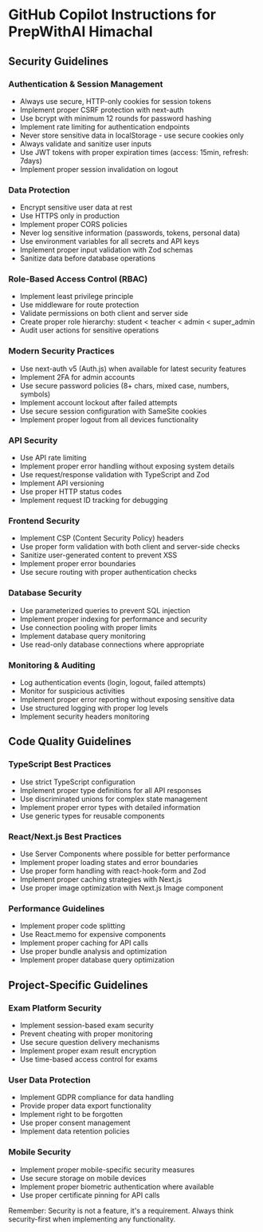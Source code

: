 # GitHub Copilot Instructions for PrepWithAI Himachal

## Security Guidelines

### Authentication & Session Management
- Always use secure, HTTP-only cookies for session tokens
- Implement proper CSRF protection with next-auth
- Use bcrypt with minimum 12 rounds for password hashing
- Implement rate limiting for authentication endpoints
- Never store sensitive data in localStorage - use secure cookies only
- Always validate and sanitize user inputs
- Use JWT tokens with proper expiration times (access: 15min, refresh: 7days)
- Implement proper session invalidation on logout

### Data Protection
- Encrypt sensitive user data at rest
- Use HTTPS only in production
- Implement proper CORS policies
- Never log sensitive information (passwords, tokens, personal data)
- Use environment variables for all secrets and API keys
- Implement proper input validation with Zod schemas
- Sanitize data before database operations

### Role-Based Access Control (RBAC)
- Implement least privilege principle
- Use middleware for route protection
- Validate permissions on both client and server side
- Create proper role hierarchy: student < teacher < admin < super_admin
- Audit user actions for sensitive operations

### Modern Security Practices
- Use next-auth v5 (Auth.js) when available for latest security features
- Implement 2FA for admin accounts
- Use secure password policies (8+ chars, mixed case, numbers, symbols)
- Implement account lockout after failed attempts
- Use secure session configuration with SameSite cookies
- Implement proper logout from all devices functionality

### API Security
- Use API rate limiting
- Implement proper error handling without exposing system details
- Use request/response validation with TypeScript and Zod
- Implement API versioning
- Use proper HTTP status codes
- Implement request ID tracking for debugging

### Frontend Security
- Implement CSP (Content Security Policy) headers
- Use proper form validation with both client and server-side checks
- Sanitize user-generated content to prevent XSS
- Implement proper error boundaries
- Use secure routing with proper authentication checks

### Database Security
- Use parameterized queries to prevent SQL injection
- Implement proper indexing for performance and security
- Use connection pooling with proper limits
- Implement database query monitoring
- Use read-only database connections where appropriate

### Monitoring & Auditing
- Log authentication events (login, logout, failed attempts)
- Monitor for suspicious activities
- Implement proper error reporting without exposing sensitive data
- Use structured logging with proper log levels
- Implement security headers monitoring

## Code Quality Guidelines

### TypeScript Best Practices
- Use strict TypeScript configuration
- Implement proper type definitions for all API responses
- Use discriminated unions for complex state management
- Implement proper error types with detailed information
- Use generic types for reusable components

### React/Next.js Best Practices
- Use Server Components where possible for better performance
- Implement proper loading states and error boundaries
- Use proper form handling with react-hook-form and Zod
- Implement proper caching strategies with Next.js
- Use proper image optimization with Next.js Image component

### Performance Guidelines
- Implement proper code splitting
- Use React.memo for expensive components
- Implement proper caching for API calls
- Use proper bundle analysis and optimization
- Implement proper database query optimization

## Project-Specific Guidelines

### Exam Platform Security
- Implement session-based exam security
- Prevent cheating with proper monitoring
- Use secure question delivery mechanisms
- Implement proper exam result encryption
- Use time-based access control for exams

### User Data Protection
- Implement GDPR compliance for data handling
- Provide proper data export functionality
- Implement right to be forgotten
- Use proper consent management
- Implement data retention policies

### Mobile Security
- Implement proper mobile-specific security measures
- Use secure storage on mobile devices
- Implement proper biometric authentication where available
- Use proper certificate pinning for API calls

Remember: Security is not a feature, it's a requirement. Always think security-first when implementing any functionality.
